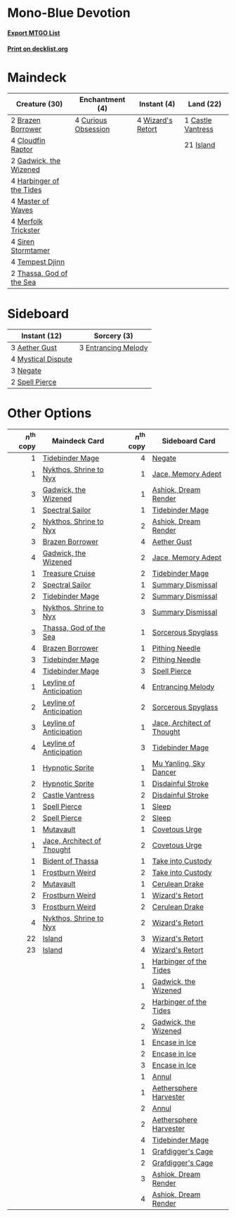 # Mono-Blue Devotion

#### [Export MTGO List](../collection/Mono-Blue%20Devotion/Mono-Blue%20Devotion.txt)
#### [Print on decklist.org](http://decklist.org/?deckmain=2%09Brazen%20Borrower%0A1%09Castle%20Vantress%0A4%09Cloudfin%20Raptor%0A4%09Curious%20Obsession%0A2%09Gadwick,%20the%20Wizened%0A4%09Harbinger%20of%20the%20Tides%0A21%09Island%0A4%09Master%20of%20Waves%0A4%09Merfolk%20Trickster%0A4%09Siren%20Stormtamer%0A4%09Tempest%20Djinn%0A2%09Thassa,%20God%20of%20the%20Sea%0A4%09Wizard's%20Retort&deckside=3%09Aether%20Gust%0A3%09Entrancing%20Melody%0A4%09Mystical%20Dispute%0A3%09Negate%0A2%09Spell%20Pierce)
# Maindeck

|                                           Creature (30)                                           |                                       Enchantment (4)                                        |                                        Instant (4)                                         |                                         Land (22)                                          |
|---------------------------------------------------------------------------------------------------|----------------------------------------------------------------------------------------------|--------------------------------------------------------------------------------------------|--------------------------------------------------------------------------------------------|
|2 [Brazen Borrower](http://gatherer.wizards.com/Pages/Card/Details.aspx?multiverseid=473001)       |4 [Curious Obsession](http://gatherer.wizards.com/Pages/Card/Details.aspx?multiverseid=439692)|4 [Wizard's Retort](http://gatherer.wizards.com/Pages/Card/Details.aspx?multiverseid=442963)|1 [Castle Vantress](http://gatherer.wizards.com/Pages/Card/Details.aspx?multiverseid=473204)|
|4 [Cloudfin Raptor](http://gatherer.wizards.com/Pages/Card/Details.aspx?multiverseid=460767)       |                                                                                              |                                                                                            |21 [Island](http://gatherer.wizards.com/Pages/Card/Details.aspx?multiverseid=439857)        |
|2 [Gadwick, the Wizened](http://gatherer.wizards.com/Pages/Card/Details.aspx?multiverseid=473010)  |                                                                                              |                                                                                            |                                                                                            |
|4 [Harbinger of the Tides](http://gatherer.wizards.com/Pages/Card/Details.aspx?multiverseid=433017)|                                                                                              |                                                                                            |                                                                                            |
|4 [Master of Waves](http://gatherer.wizards.com/Pages/Card/Details.aspx?multiverseid=438441)       |                                                                                              |                                                                                            |                                                                                            |
|4 [Merfolk Trickster](http://gatherer.wizards.com/Pages/Card/Details.aspx?multiverseid=442944)     |                                                                                              |                                                                                            |                                                                                            |
|4 [Siren Stormtamer](http://gatherer.wizards.com/Pages/Card/Details.aspx?multiverseid=435232)      |                                                                                              |                                                                                            |                                                                                            |
|4 [Tempest Djinn](http://gatherer.wizards.com/Pages/Card/Details.aspx?multiverseid=442956)         |                                                                                              |                                                                                            |                                                                                            |
|2 [Thassa, God of the Sea](http://gatherer.wizards.com/Pages/Card/Details.aspx?multiverseid=373535)|                                                                                              |                                                                                            |                                                                                            |


# Sideboard

|                                        Instant (12)                                         |                                         Sorcery (3)                                          |
|---------------------------------------------------------------------------------------------|----------------------------------------------------------------------------------------------|
|3 [Aether Gust](http://gatherer.wizards.com/Pages/Card/Details.aspx?multiverseid=466796)     |3 [Entrancing Melody](http://gatherer.wizards.com/Pages/Card/Details.aspx?multiverseid=435207)|
|4 [Mystical Dispute](http://gatherer.wizards.com/Pages/Card/Details.aspx?multiverseid=473020)|                                                                                              |
|3 [Negate](http://gatherer.wizards.com/Pages/Card/Details.aspx?multiverseid=423707)          |                                                                                              |
|2 [Spell Pierce](http://gatherer.wizards.com/Pages/Card/Details.aspx?multiverseid=425876)    |                                                                                              |


# Other Options

|*n*<sup>th</sup> copy|                                            Maindeck Card                                            |*n*<sup>th</sup> copy|                                           Sideboard Card                                            |
|--------------------:|-----------------------------------------------------------------------------------------------------|--------------------:|-----------------------------------------------------------------------------------------------------|
|                    1|[Tidebinder Mage](http://gatherer.wizards.com/Pages/Card/Details.aspx?multiverseid=438462)           |                    4|[Negate](http://gatherer.wizards.com/Pages/Card/Details.aspx?multiverseid=423707)                    |
|                    1|[Nykthos, Shrine to Nyx](http://gatherer.wizards.com/Pages/Card/Details.aspx?multiverseid=373713)    |                    1|[Jace, Memory Adept](http://gatherer.wizards.com/Pages/Card/Details.aspx?multiverseid=238263)        |
|                    3|[Gadwick, the Wizened](http://gatherer.wizards.com/Pages/Card/Details.aspx?multiverseid=473010)      |                    1|[Ashiok, Dream Render](http://gatherer.wizards.com/Pages/Card/Details.aspx?multiverseid=461155)      |
|                    1|[Spectral Sailor](http://gatherer.wizards.com/Pages/Card/Details.aspx?multiverseid=466830)           |                    1|[Tidebinder Mage](http://gatherer.wizards.com/Pages/Card/Details.aspx?multiverseid=438462)           |
|                    2|[Nykthos, Shrine to Nyx](http://gatherer.wizards.com/Pages/Card/Details.aspx?multiverseid=373713)    |                    2|[Ashiok, Dream Render](http://gatherer.wizards.com/Pages/Card/Details.aspx?multiverseid=461155)      |
|                    3|[Brazen Borrower](http://gatherer.wizards.com/Pages/Card/Details.aspx?multiverseid=473001)           |                    4|[Aether Gust](http://gatherer.wizards.com/Pages/Card/Details.aspx?multiverseid=466796)               |
|                    4|[Gadwick, the Wizened](http://gatherer.wizards.com/Pages/Card/Details.aspx?multiverseid=473010)      |                    2|[Jace, Memory Adept](http://gatherer.wizards.com/Pages/Card/Details.aspx?multiverseid=238263)        |
|                    1|[Treasure Cruise](http://gatherer.wizards.com/Pages/Card/Details.aspx?multiverseid=420718)           |                    2|[Tidebinder Mage](http://gatherer.wizards.com/Pages/Card/Details.aspx?multiverseid=438462)           |
|                    2|[Spectral Sailor](http://gatherer.wizards.com/Pages/Card/Details.aspx?multiverseid=466830)           |                    1|[Summary Dismissal](http://gatherer.wizards.com/Pages/Card/Details.aspx?multiverseid=414370)         |
|                    2|[Tidebinder Mage](http://gatherer.wizards.com/Pages/Card/Details.aspx?multiverseid=438462)           |                    2|[Summary Dismissal](http://gatherer.wizards.com/Pages/Card/Details.aspx?multiverseid=414370)         |
|                    3|[Nykthos, Shrine to Nyx](http://gatherer.wizards.com/Pages/Card/Details.aspx?multiverseid=373713)    |                    3|[Summary Dismissal](http://gatherer.wizards.com/Pages/Card/Details.aspx?multiverseid=414370)         |
|                    3|[Thassa, God of the Sea](http://gatherer.wizards.com/Pages/Card/Details.aspx?multiverseid=373535)    |                    1|[Sorcerous Spyglass](http://gatherer.wizards.com/Pages/Card/Details.aspx?multiverseid=435407)        |
|                    4|[Brazen Borrower](http://gatherer.wizards.com/Pages/Card/Details.aspx?multiverseid=473001)           |                    1|[Pithing Needle](http://gatherer.wizards.com/Pages/Card/Details.aspx?multiverseid=129526)            |
|                    3|[Tidebinder Mage](http://gatherer.wizards.com/Pages/Card/Details.aspx?multiverseid=438462)           |                    2|[Pithing Needle](http://gatherer.wizards.com/Pages/Card/Details.aspx?multiverseid=129526)            |
|                    4|[Tidebinder Mage](http://gatherer.wizards.com/Pages/Card/Details.aspx?multiverseid=438462)           |                    3|[Spell Pierce](http://gatherer.wizards.com/Pages/Card/Details.aspx?multiverseid=425876)              |
|                    1|[Leyline of Anticipation](http://gatherer.wizards.com/Pages/Card/Details.aspx?multiverseid=205008)   |                    4|[Entrancing Melody](http://gatherer.wizards.com/Pages/Card/Details.aspx?multiverseid=435207)         |
|                    2|[Leyline of Anticipation](http://gatherer.wizards.com/Pages/Card/Details.aspx?multiverseid=205008)   |                    2|[Sorcerous Spyglass](http://gatherer.wizards.com/Pages/Card/Details.aspx?multiverseid=435407)        |
|                    3|[Leyline of Anticipation](http://gatherer.wizards.com/Pages/Card/Details.aspx?multiverseid=205008)   |                    1|[Jace, Architect of Thought](http://gatherer.wizards.com/Pages/Card/Details.aspx?multiverseid=380190)|
|                    4|[Leyline of Anticipation](http://gatherer.wizards.com/Pages/Card/Details.aspx?multiverseid=205008)   |                    3|[Tidebinder Mage](http://gatherer.wizards.com/Pages/Card/Details.aspx?multiverseid=438462)           |
|                    1|[Hypnotic Sprite](http://gatherer.wizards.com/Pages/Card/Details.aspx?multiverseid=473011)           |                    1|[Mu Yanling, Sky Dancer](http://gatherer.wizards.com/Pages/Card/Details.aspx?multiverseid=466822)    |
|                    2|[Hypnotic Sprite](http://gatherer.wizards.com/Pages/Card/Details.aspx?multiverseid=473011)           |                    1|[Disdainful Stroke](http://gatherer.wizards.com/Pages/Card/Details.aspx?multiverseid=420705)         |
|                    2|[Castle Vantress](http://gatherer.wizards.com/Pages/Card/Details.aspx?multiverseid=473204)           |                    2|[Disdainful Stroke](http://gatherer.wizards.com/Pages/Card/Details.aspx?multiverseid=420705)         |
|                    1|[Spell Pierce](http://gatherer.wizards.com/Pages/Card/Details.aspx?multiverseid=425876)              |                    1|[Sleep](http://gatherer.wizards.com/Pages/Card/Details.aspx?multiverseid=405385)                     |
|                    2|[Spell Pierce](http://gatherer.wizards.com/Pages/Card/Details.aspx?multiverseid=425876)              |                    2|[Sleep](http://gatherer.wizards.com/Pages/Card/Details.aspx?multiverseid=405385)                     |
|                    1|[Mutavault](http://gatherer.wizards.com/Pages/Card/Details.aspx?multiverseid=370733)                 |                    1|[Covetous Urge](http://gatherer.wizards.com/Pages/Card/Details.aspx?multiverseid=473169)             |
|                    1|[Jace, Architect of Thought](http://gatherer.wizards.com/Pages/Card/Details.aspx?multiverseid=380190)|                    2|[Covetous Urge](http://gatherer.wizards.com/Pages/Card/Details.aspx?multiverseid=473169)             |
|                    1|[Bident of Thassa](http://gatherer.wizards.com/Pages/Card/Details.aspx?multiverseid=442031)          |                    1|[Take into Custody](http://gatherer.wizards.com/Pages/Card/Details.aspx?multiverseid=423714)         |
|                    1|[Frostburn Weird](http://gatherer.wizards.com/Pages/Card/Details.aspx?multiverseid=289230)           |                    2|[Take into Custody](http://gatherer.wizards.com/Pages/Card/Details.aspx?multiverseid=423714)         |
|                    2|[Mutavault](http://gatherer.wizards.com/Pages/Card/Details.aspx?multiverseid=370733)                 |                    1|[Cerulean Drake](http://gatherer.wizards.com/Pages/Card/Details.aspx?multiverseid=466807)            |
|                    2|[Frostburn Weird](http://gatherer.wizards.com/Pages/Card/Details.aspx?multiverseid=289230)           |                    1|[Wizard's Retort](http://gatherer.wizards.com/Pages/Card/Details.aspx?multiverseid=442963)           |
|                    3|[Frostburn Weird](http://gatherer.wizards.com/Pages/Card/Details.aspx?multiverseid=289230)           |                    2|[Cerulean Drake](http://gatherer.wizards.com/Pages/Card/Details.aspx?multiverseid=466807)            |
|                    4|[Nykthos, Shrine to Nyx](http://gatherer.wizards.com/Pages/Card/Details.aspx?multiverseid=373713)    |                    2|[Wizard's Retort](http://gatherer.wizards.com/Pages/Card/Details.aspx?multiverseid=442963)           |
|                   22|[Island](http://gatherer.wizards.com/Pages/Card/Details.aspx?multiverseid=439857)                    |                    3|[Wizard's Retort](http://gatherer.wizards.com/Pages/Card/Details.aspx?multiverseid=442963)           |
|                   23|[Island](http://gatherer.wizards.com/Pages/Card/Details.aspx?multiverseid=439857)                    |                    4|[Wizard's Retort](http://gatherer.wizards.com/Pages/Card/Details.aspx?multiverseid=442963)           |
|                     |                                                                                                     |                    1|[Harbinger of the Tides](http://gatherer.wizards.com/Pages/Card/Details.aspx?multiverseid=433017)    |
|                     |                                                                                                     |                    1|[Gadwick, the Wizened](http://gatherer.wizards.com/Pages/Card/Details.aspx?multiverseid=473010)      |
|                     |                                                                                                     |                    2|[Harbinger of the Tides](http://gatherer.wizards.com/Pages/Card/Details.aspx?multiverseid=433017)    |
|                     |                                                                                                     |                    2|[Gadwick, the Wizened](http://gatherer.wizards.com/Pages/Card/Details.aspx?multiverseid=473010)      |
|                     |                                                                                                     |                    1|[Encase in Ice](http://gatherer.wizards.com/Pages/Card/Details.aspx?multiverseid=394564)             |
|                     |                                                                                                     |                    2|[Encase in Ice](http://gatherer.wizards.com/Pages/Card/Details.aspx?multiverseid=394564)             |
|                     |                                                                                                     |                    3|[Encase in Ice](http://gatherer.wizards.com/Pages/Card/Details.aspx?multiverseid=394564)             |
|                     |                                                                                                     |                    1|[Annul](http://gatherer.wizards.com/Pages/Card/Details.aspx?multiverseid=45976)                      |
|                     |                                                                                                     |                    1|[Aethersphere Harvester](http://gatherer.wizards.com/Pages/Card/Details.aspx?multiverseid=423809)    |
|                     |                                                                                                     |                    2|[Annul](http://gatherer.wizards.com/Pages/Card/Details.aspx?multiverseid=45976)                      |
|                     |                                                                                                     |                    2|[Aethersphere Harvester](http://gatherer.wizards.com/Pages/Card/Details.aspx?multiverseid=423809)    |
|                     |                                                                                                     |                    4|[Tidebinder Mage](http://gatherer.wizards.com/Pages/Card/Details.aspx?multiverseid=438462)           |
|                     |                                                                                                     |                    1|[Grafdigger's Cage](http://gatherer.wizards.com/Pages/Card/Details.aspx?multiverseid=278452)         |
|                     |                                                                                                     |                    2|[Grafdigger's Cage](http://gatherer.wizards.com/Pages/Card/Details.aspx?multiverseid=278452)         |
|                     |                                                                                                     |                    3|[Ashiok, Dream Render](http://gatherer.wizards.com/Pages/Card/Details.aspx?multiverseid=461155)      |
|                     |                                                                                                     |                    4|[Ashiok, Dream Render](http://gatherer.wizards.com/Pages/Card/Details.aspx?multiverseid=461155)      |

